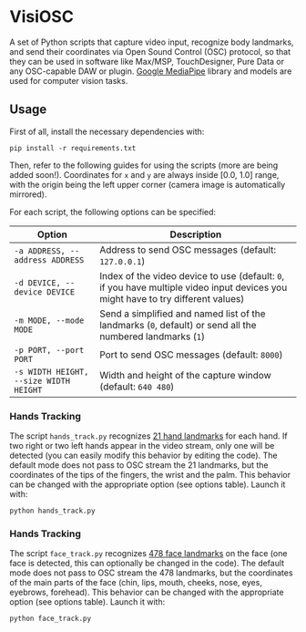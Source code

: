 # VisiOSC

A set of Python scripts that capture video input, recognize body landmarks, and send their coordinates via Open Sound Control (OSC) protocol, so that they can be used in software like Max/MSP, TouchDesigner, Pure Data or any OSC-capable DAW or plugin.
[Google MediaPipe](https://ai.google.dev/edge/mediapipe/solutions/guide) library and models are used for computer vision tasks.

## Usage

First of all, install the necessary dependencies with:

`pip install -r requirements.txt`

Then, refer to the following guides for using the scripts (more are being added soon!).
Coordinates for `x` and `y` are always inside [0.0, 1.0] range, with the origin being the left upper corner (camera image is automatically mirrored).

For each script, the following options can be specified:

| Option                         | Description                                      |
|--------------------------------|--------------------------------------------------|
| `-a ADDRESS, --address ADDRESS`| Address to send OSC messages (default: `127.0.0.1`) |
| `-d DEVICE, --device DEVICE`   | Index of the video device to use (default: `0`, if you have multiple video input devices you might have to try different values)  |
| `-m MODE, --mode MODE`         | Send a simplified and named list of the landmarks (`0`, default) or send all the numbered landmarks (`1`)     |
| `-p PORT, --port PORT`         | Port to send OSC messages (default: `8000`)     |
| `-s WIDTH HEIGHT, --size WIDTH HEIGHT` | Width and height of the capture window (default: `640 480`) |

### Hands Tracking

The script `hands_track.py` recognizes [21 hand landmarks](https://ai.google.dev/edge/mediapipe/solutions/vision/hand_landmarker/index#models) for each hand. If two right or two left hands appear in the video stream, only one will be detected (you can easily modify this behavior by editing the code). The default mode does not pass to OSC stream the 21 landmarks, but the coordinates of the tips of the fingers, the wrist and the palm. This behavior can be changed with the appropriate option (see options table). Launch it with:

`python hands_track.py`

### Hands Tracking

The script `face_track.py` recognizes [478 face landmarks](https://storage.googleapis.com/mediapipe-assets/documentation/mediapipe_face_landmark_fullsize.png) on the face (one face is detected, this can optionally be changed in the code). The default mode does not pass to OSC stream the 478 landmarks, but the coordinates of the main parts of the face (chin, lips, mouth, cheeks, nose, eyes, eyebrows, forehead). This behavior can be changed with the appropriate option (see options table). Launch it with:

`python face_track.py`
